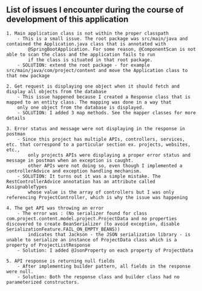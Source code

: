 ## List of issues I encounter during the course of development of this application

    1. Main application class is not within the proper classpath
        - This is a small issue. The root package was src/main/java and contained the Application.java class that is annotated with
            @SpringBootApplication. For some reason, @ComponentScan is not able to scan the class and the application fails to run
            if the class is situated in that root package.
        - SOLUTION: extend the root package - for example src/main/java/com/project/content and move the Application class to that new package

    2. Get request is displaying one object when it should fetch and display all objects from the database
        - This issue happened because I created a Response class that is mapped to an entity class. The mapping was done in a way that
        only one object from the database is displayed.
        - SOLUTION: I added 3 map methods. See the mapper classes for more details

    3. Error status and message were not displaying in the response in postman
        - Since this project has multiple APIs, controllers, services, etc. that correspond to a particular section ex. projects, websites, etc.,
            only projects APIs were displaying a proper error status and message in postman when an exception is caught.
            other APIs were not doing so, even though I implemented a controllerAdvice and exception handling mechanism.
        - SOLUTION: It turns out it was a simple mistake. The RestControllerAdvice annotation has an attribute called AssignableTypes
            whose value is the array of controllers but I was only referencing ProjectController, which is why the issue was happening

    4. The get API was throwing an error
        - The error was : (No serializer found for class com.project.content.model.project.ProjectData and no properties discovered to create BeanSerializer (to avoid exception, disable SerializationFeature.FAIL_ON_EMPTY_BEANS))
            indicates that Jackson - the JSON serialization library - is unable to serialize an instance of ProjectData class which is a property of ProjectListResponse
        - Solution: I added @JsonProperty on each property of ProjectData

    5. API response is returning null fields
        - After implementing builder pattern, all fields in the response were null.
        - Solution: Both the response class and builder class had no parameterized constructors.